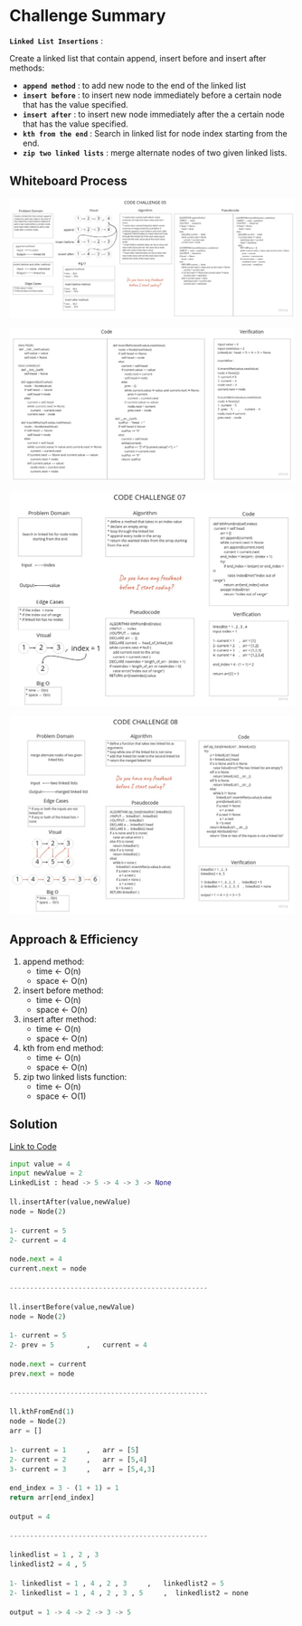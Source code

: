 # Challenge Summary
**`Linked List Insertions`** :

Create a linked list that contain append, insert before and insert after methods:
* **`append method`** : to add new node to the end of the linked list
* **`insert before`** : to insert new node immediately before a certain node that has the value specified.
* **`insert after`** : to insert new node immediately after the a certain node that has the value specified.
* **`kth from the end`** : Search in linked list for node index starting from the end.
* **`zip two linked lists`** : merge alternate nodes of two given linked lists.

## Whiteboard Process

![White Board](assets/linked-list-insertions1.jpg)

![White Board](assets/linked-list-insertions2.jpg)

![White Board](assets/linked-list-insertions3.jpg)

![White Board](assets/linked-list-insertions4.jpg)

## Approach & Efficiency
1. append method:
   * time ← O(n)
   * space ← O(n)
2. insert before method:
   * time ← O(n)
   * space ← O(n)
3. insert after method:
   * time ← O(n)
   * space ← O(n)
4. kth from end method:
   * time ← O(n)
   * space ← O(n)
5. zip two linked lists function:
   * time ← O(n)
   * space ← O(1)

## Solution

[Link to Code](linked_list_insertions.py)

```python
input value = 4
input newValue = 2
LinkedList : head -> 5 -> 4 -> 3 -> None

ll.insertAfter(value,newValue)
node = Node(2)

1- current = 5
2- current = 4

node.next = 4
current.next = node

-------------------------------------------------

ll.insertBefore(value,newValue)
node = Node(2)

1- current = 5
2- prev = 5        ,   current = 4

node.next = current
prev.next = node

-------------------------------------------------

ll.kthFromEnd(1)
node = Node(2)
arr = []

1- current = 1     ,   arr = [5]
2- current = 2     ,   arr = [5,4]
3- current = 3     ,   arr = [5,4,3]

end_index = 3 - (1 + 1) = 1
return arr[end_index]

output = 4

-------------------------------------------------

linkedlist = 1 , 2 , 3
linkedlist2 = 4 , 5

1- linkedlist = 1 , 4 , 2 , 3     ,   linkedlist2 = 5
2- linkedlist = 1 , 4 , 2 , 3 , 5     ,  linkedlist2 = none

output = 1 -> 4 -> 2 -> 3 -> 5
```